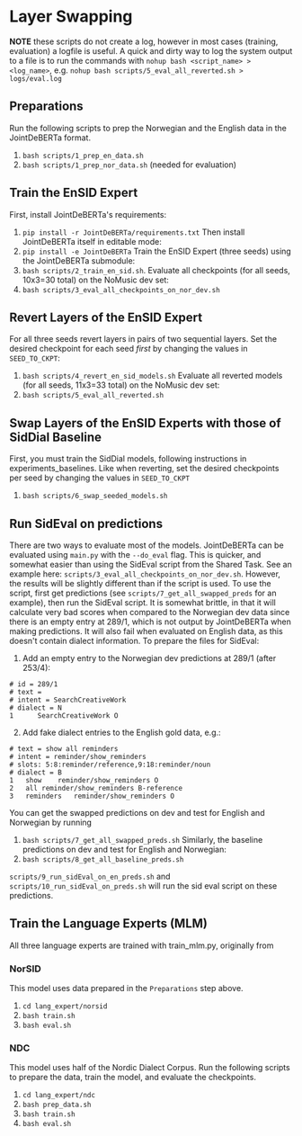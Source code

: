 # Layer Swapping
**NOTE** these scripts do not create a log, however in most cases (training, evaluation) a logfile is useful.
A quick and dirty way to log the system output to a file is to run the commands with 
`nohup bash <script_name> > <log_name>`, e.g. `nohup bash scripts/5_eval_all_reverted.sh > logs/eval.log`

## Preparations
Run the following scripts to prep the Norwegian and the English data in the JointDeBERTa format.
1. `bash scripts/1_prep_en_data.sh`
2. `bash scripts/1_prep_nor_data.sh` (needed for evaluation)

## Train the EnSID Expert
First, install JointDeBERTa's requirements:
1. `pip install -r JointDeBERTa/requirements.txt`
Then install JointDeBERTa itself in editable mode:
2. `pip install -e JointDeBERTa`
Train the EnSID Expert (three seeds) using the JointDeBERTa submodule:
3. `bash scripts/2_train_en_sid.sh`.
Evaluate all checkpoints (for all seeds, 10x3=30 total) on the NoMusic dev set:
4. `bash scripts/3_eval_all_checkpoints_on_nor_dev.sh`

## Revert Layers of the EnSID Expert
For all three seeds revert layers in pairs of two sequential layers. Set the desired checkpoint for each seed *first* by
changing the values in `SEED_TO_CKPT`:
1. `bash scripts/4_revert_en_sid_models.sh`
Evaluate all reverted models (for all seeds, 11x3=33 total) on the NoMusic dev set:
2. `bash scripts/5_eval_all_reverted.sh`

## Swap Layers of the EnSID Experts with those of SidDial Baseline
First, you must train the SidDial models, following instructions in experiments_baselines. Like when reverting, set the 
desired checkpoints per seed by changing the values in `SEED_TO_CKPT`
1. `bash scripts/6_swap_seeded_models.sh`

## Run SidEval on predictions
There are two ways to evaluate most of the models. JointDeBERTa can be evaluated using `main.py` with the  `--do_eval`
flag. This is quicker, and somewhat easier than using the SidEval script from the Shared Task. See an example 
here: `scripts/3_eval_all_checkpoints_on_nor_dev.sh`. However, the results will be slightly different than if the 
script is used. To use the script, first get predictions (see `scripts/7_get_all_swapped_preds` for an example), then 
run the SidEval script. It is somewhat brittle, in that it will calculate very bad scores when compared to the Norwegian
dev data since there is an empty entry at 289/1, which is not output by JointDeBERTa when making predictions. It will 
also fail when evaluated on English data, as this doesn't contain dialect information. To prepare the files for SidEval:
1. Add an empty entry to the Norwegian dev predictions at 289/1 (after 253/4):
```
# id = 289/1
# text =
# intent = SearchCreativeWork
# dialect = N
1      SearchCreativeWork O
```
2. Add fake dialect entries to the English gold data, e.g.:
```
# text = show all reminders
# intent = reminder/show_reminders
# slots: 5:8:reminder/reference,9:18:reminder/noun
# dialect = B
1	show	reminder/show_reminders	O
2	all	reminder/show_reminders	B-reference
3	reminders	reminder/show_reminders	O
```
You can get the swapped predictions on dev and test for English and Norwegian by running
1. `bash scripts/7_get_all_swapped_preds.sh`
Similarly, the baseline predictions on dev and test for English and Norwegian:
2. `bash scripts/8_get_all_baseline_preds.sh`

`scripts/9_run_sidEval_on_en_preds.sh` and `scripts/10_run_sidEval_on_preds.sh` will run the sid eval script on these 
predictions.

## Train the Language Experts (MLM)
All three language experts are trained with train_mlm.py, originally from

### NorSID
This model uses data prepared in the `Preparations` step above.
1. `cd lang_expert/norsid`
2. `bash train.sh`
3. `bash eval.sh`

### NDC
This model uses half of the Nordic Dialect Corpus. Run the following scripts to prepare the data, train the model, and 
evaluate the checkpoints.
1. `cd lang_expert/ndc`
2. `bash prep_data.sh`
3. `bash train.sh`
4. `bash eval.sh`
